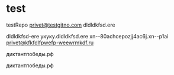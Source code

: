 # test
testRepo
privet@testgitno.com
dldldkfsd.ere

dldldkfsd-ere
укуку.dldldkfsd.ere
xn--80achcepozjj4ac6j.xn--p1ai
privet@kfkfdlfpwefp-weewrmkdf.ru

диктантпобеды.рф











диктантпобеды.рф
